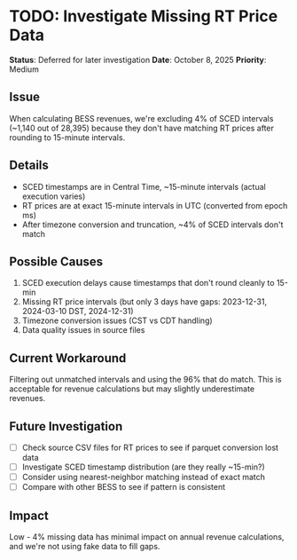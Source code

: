 # TODO: Investigate Missing RT Price Data

**Status**: Deferred for later investigation
**Date**: October 8, 2025
**Priority**: Medium

## Issue

When calculating BESS revenues, we're excluding 4% of SCED intervals (~1,140 out of 28,395) because they don't have matching RT prices after rounding to 15-minute intervals.

## Details

- SCED timestamps are in Central Time, ~15-minute intervals (actual execution varies)
- RT prices are at exact 15-minute intervals in UTC (converted from epoch ms)
- After timezone conversion and truncation, ~4% of SCED intervals don't match

## Possible Causes

1. SCED execution delays cause timestamps that don't round cleanly to 15-min
2. Missing RT price intervals (but only 3 days have gaps: 2023-12-31, 2024-03-10 DST, 2024-12-31)
3. Timezone conversion issues (CST vs CDT handling)
4. Data quality issues in source files

## Current Workaround

Filtering out unmatched intervals and using the 96% that do match. This is acceptable for revenue calculations but may slightly underestimate revenues.

## Future Investigation

- [ ] Check source CSV files for RT prices to see if parquet conversion lost data
- [ ] Investigate SCED timestamp distribution (are they really ~15-min?)
- [ ] Consider using nearest-neighbor matching instead of exact match
- [ ] Compare with other BESS to see if pattern is consistent

## Impact

Low - 4% missing data has minimal impact on annual revenue calculations, and we're not using fake data to fill gaps.
